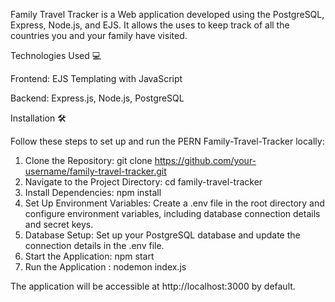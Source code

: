 Family Travel Tracker is a Web application developed using the PostgreSQL, Express, Node.js, and EJS. It allows the uses to  keep track of all the countries you and your family have visited.



Technologies Used 💻

 Frontend:
 EJS Templating with JavaScript
 
 Backend:
 Express.js, 
 Node.js, 
 PostgreSQL

Installation 🛠️

Follow these steps to set up and run the PERN Family-Travel-Tracker locally:

1. Clone the Repository:
   git clone https://github.com/your-username/family-travel-tracker.git
2. Navigate to the Project Directory:
   cd family-travel-tracker
3. Install Dependencies:
   npm install
4. Set Up Environment Variables: Create a .env file in the root directory and configure environment variables, including database connection details and secret keys.
5. Database Setup: Set up your PostgreSQL database and update the connection details in the .env file.
6. Start the Application:
   npm start
7. Run the Application :
   nodemon index.js
   
The application will be accessible at http://localhost:3000 by default.
